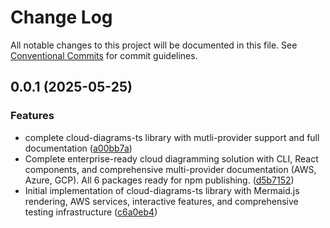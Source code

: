 # Change Log

All notable changes to this project will be documented in this file.
See [Conventional Commits](https://conventionalcommits.org) for commit guidelines.

## 0.0.1 (2025-05-25)

### Features

- complete cloud-diagrams-ts library with mutli-provider support and full documentation ([a00bb7a](https://github.com/amaboh/kloud_diagramming/commit/a00bb7a481dd00c3230576494948e32f7580cf97))
- Complete enterprise-ready cloud diagramming solution with CLI, React components, and comprehensive multi-provider documentation (AWS, Azure, GCP). All 6 packages ready for npm publishing. ([d5b7152](https://github.com/amaboh/kloud_diagramming/commit/d5b71528f65e5021e21df298d5fd27216a69565d))
- Initial implementation of cloud-diagrams-ts library with Mermaid.js rendering, AWS services, interactive features, and comprehensive testing infrastructure ([c6a0eb4](https://github.com/amaboh/kloud_diagramming/commit/c6a0eb42262c446bc20ab22d9b165f848b434617))
